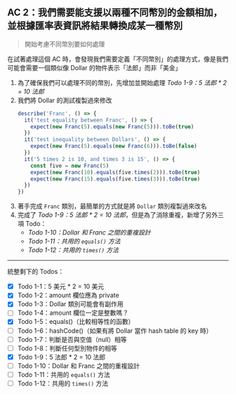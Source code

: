 ## AC 2：我們需要能支援以兩種不同幣別的金額相加，並根據匯率表資訊將結果轉換成某一種幣別

> 開始考慮不同幣別要如何處理

在試著處理這個 AC 時，會發現我們需要定義「不同幣別」的處理方式，像是我們可能會需要一個類似像 Dollar 的物件表示「法郎」而非「美金」

1. 為了確保我們可以處理不同的幣別，先增加並開始處理 _Todo 1-9：5 法郎 * 2 = 10 法郎_
2. 我們將 Dollar 的測試複製過來修改
   ```js
   describe('Franc', () => {
     it('test equality between Franc', () => {
       expect(new Franc(5).equals(new Franc(5))).toBe(true)
     })
     it('test inequality between Dollars', () => {
       expect(new Franc(5).equals(new Franc(6))).toBe(false)
     })
     it('5 times 2 is 10, and times 3 is 15', () => {
       const five = new Franc(5)
       expect(new Franc(10).equals(five.times(2))).toBe(true)
       expect(new Franc(15).equals(five.times(3))).toBe(true)
     })
   })
   ```
3. 著手完成 `Franc` 類別，最簡單的方式就是將 `Dollar` 類別複製過來改名
4. 完成了 _Todo 1-9：5 法郎 * 2 = 10 法郎_，但是為了消除重複，新增了另外三項 Todo：
   - _Todo 1-10：Dollar 和 Franc 之間的重複設計_
   - _Todo 1-11：共用的 `equals()` 方法_
   - _Todo 1-12：共用的 `times()` 方法_

---

統整剩下的 Todos：

- [X] Todo 1-1：5 美元 * 2 = 10 美元
- [X] Todo 1-2：amount 欄位應為 private
- [X] Todo 1-3：Dollar 類別可能會有副作用
- [ ] Todo 1-4：amount 欄位一定是整數嗎？
- [X] Todo 1-5：equals()（比較相等性的函數）
- [ ] Todo 1-6：hashCode()（如果有將 Dollar 當作 hash table 的 key 時）
- [ ] Todo 1-7：判斷是否與空值（null）相等
- [ ] Todo 1-8：判斷任何型別物件的相等
- [X] Todo 1-9：5 法郎 * 2 = 10 法郎
- [ ] Todo 1-10：Dollar 和 Franc 之間的重複設計
- [ ] Todo 1-11：共用的 `equals()` 方法
- [ ] Todo 1-12：共用的 `times()` 方法
